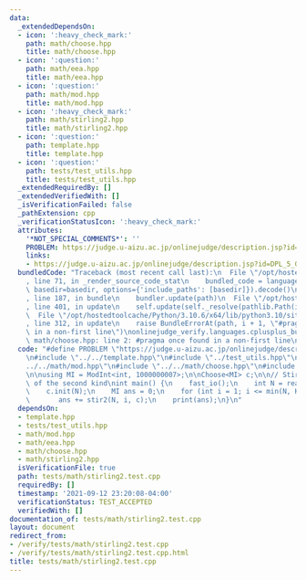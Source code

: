 ```yaml
---
data:
  _extendedDependsOn:
  - icon: ':heavy_check_mark:'
    path: math/choose.hpp
    title: math/choose.hpp
  - icon: ':question:'
    path: math/eea.hpp
    title: math/eea.hpp
  - icon: ':question:'
    path: math/mod.hpp
    title: math/mod.hpp
  - icon: ':heavy_check_mark:'
    path: math/stirling2.hpp
    title: math/stirling2.hpp
  - icon: ':question:'
    path: template.hpp
    title: template.hpp
  - icon: ':question:'
    path: tests/test_utils.hpp
    title: tests/test_utils.hpp
  _extendedRequiredBy: []
  _extendedVerifiedWith: []
  _isVerificationFailed: false
  _pathExtension: cpp
  _verificationStatusIcon: ':heavy_check_mark:'
  attributes:
    '*NOT_SPECIAL_COMMENTS*': ''
    PROBLEM: https://judge.u-aizu.ac.jp/onlinejudge/description.jsp?id=DPL_5_G
    links:
    - https://judge.u-aizu.ac.jp/onlinejudge/description.jsp?id=DPL_5_G
  bundledCode: "Traceback (most recent call last):\n  File \"/opt/hostedtoolcache/Python/3.10.6/x64/lib/python3.10/site-packages/onlinejudge_verify/documentation/build.py\"\
    , line 71, in _render_source_code_stat\n    bundled_code = language.bundle(stat.path,\
    \ basedir=basedir, options={'include_paths': [basedir]}).decode()\n  File \"/opt/hostedtoolcache/Python/3.10.6/x64/lib/python3.10/site-packages/onlinejudge_verify/languages/cplusplus.py\"\
    , line 187, in bundle\n    bundler.update(path)\n  File \"/opt/hostedtoolcache/Python/3.10.6/x64/lib/python3.10/site-packages/onlinejudge_verify/languages/cplusplus_bundle.py\"\
    , line 401, in update\n    self.update(self._resolve(pathlib.Path(included), included_from=path))\n\
    \  File \"/opt/hostedtoolcache/Python/3.10.6/x64/lib/python3.10/site-packages/onlinejudge_verify/languages/cplusplus_bundle.py\"\
    , line 312, in update\n    raise BundleErrorAt(path, i + 1, \"#pragma once found\
    \ in a non-first line\")\nonlinejudge_verify.languages.cplusplus_bundle.BundleErrorAt:\
    \ math/choose.hpp: line 2: #pragma once found in a non-first line\n"
  code: "#define PROBLEM \"https://judge.u-aizu.ac.jp/onlinejudge/description.jsp?id=DPL_5_G\"\
    \n#include \"../../template.hpp\"\n#include \"../test_utils.hpp\"\n#include \"\
    ../../math/mod.hpp\"\n#include \"../../math/choose.hpp\"\n#include \"../../math/stirling2.hpp\"\
    \n\nusing MI = ModInt<int, 1000000007>;\n\nChoose<MI> c;\n\n// Stirling numbers\
    \ of the second kind\nint main() {\n    fast_io();\n    int N = readi(), K = readi();\n\
    \    c.init(N);\n    MI ans = 0;\n    for (int i = 1; i <= min(N, K); i++)\n \
    \       ans += stir2(N, i, c);\n    print(ans);\n}\n"
  dependsOn:
  - template.hpp
  - tests/test_utils.hpp
  - math/mod.hpp
  - math/eea.hpp
  - math/choose.hpp
  - math/stirling2.hpp
  isVerificationFile: true
  path: tests/math/stirling2.test.cpp
  requiredBy: []
  timestamp: '2021-09-12 23:20:08-04:00'
  verificationStatus: TEST_ACCEPTED
  verifiedWith: []
documentation_of: tests/math/stirling2.test.cpp
layout: document
redirect_from:
- /verify/tests/math/stirling2.test.cpp
- /verify/tests/math/stirling2.test.cpp.html
title: tests/math/stirling2.test.cpp
---
```

